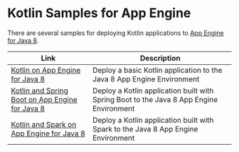 Kotlin Samples for App Engine
=============================

There are several samples for deploying Kotlin applications to
[App Engine for Java 8](https://cloud.google.com/appengine/docs/standard/java/runtime-java8).

|Link|Description|
|---|---|
|[Kotlin on App Engine for Java 8](https://github.com/GoogleCloudPlatform/getting-started-java/tree/master/appengine-standard-java8/kotlin-appengine-standard)|Deploy a basic Kotlin application to the Java 8 App Engine Environment|
|[Kotlin and Spring Boot on App Engine for Java 8](https://github.com/GoogleCloudPlatform/getting-started-java/tree/master/appengine-standard-java8/kotlin-springboot-appengine-standard)|Deploy a Kotlin application built with Spring Boot to the Java 8 App Engine Environment|
|[Kotlin and Spark on App Engine for Java 8](https://github.com/GoogleCloudPlatform/getting-started-java/tree/master/appengine-standard-java8/kotlin-spark-appengine-standard)|Deploy a Kotlin application built with Spark to the Java 8 App Engine Environment|
